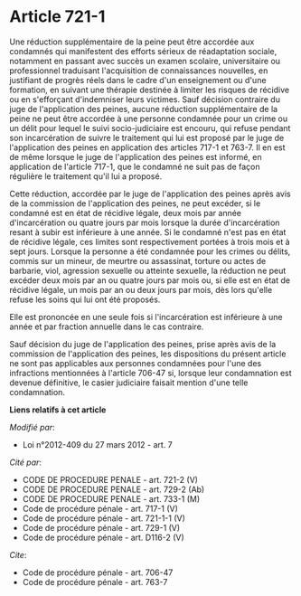# Article 721-1

Une réduction supplémentaire de la peine peut être accordée aux condamnés qui manifestent des efforts sérieux de réadaptation
sociale, notamment en passant avec succès un examen scolaire, universitaire ou professionnel traduisant l'acquisition de
connaissances nouvelles, en justifiant de progrès réels dans le cadre d'un enseignement ou d'une formation, en suivant une
thérapie destinée à limiter les risques de récidive ou en s'efforçant d'indemniser leurs victimes. Sauf décision contraire du
juge de l'application des peines, aucune réduction supplémentaire de la peine ne peut être accordée à une personne condamnée
pour un crime ou un délit pour lequel le suivi socio-judiciaire est encouru, qui refuse pendant son incarcération de suivre
le traitement qui lui est proposé par le juge de l'application des peines en application des articles 717-1 et 763-7. Il en
est de même lorsque le juge de l'application des peines est informé, en application de l'article 717-1, que le condamné ne
suit pas de façon régulière le traitement qu'il lui a proposé. 

Cette réduction, accordée par le juge de l'application des peines après avis de la commission de l'application des peines, ne
peut excéder, si le condamné est en état de récidive légale, deux mois par année d'incarcération ou quatre jours par mois
lorsque la durée d'incarcération resant à subir est inférieure à une année. Si le condamné n'est pas en état de récidive
légale, ces limites sont respectivement portées à trois mois et à sept jours. Lorsque la personne a été condamnée pour les
crimes ou délits, commis sur un mineur, de meurtre ou assassinat, torture ou actes de barbarie, viol, agression sexuelle ou
atteinte sexuelle, la réduction ne peut excéder deux mois par an ou quatre jours par mois ou, si elle est en état de récidive
légale, un mois par an ou deux jours par mois, dès lors qu'elle refuse les soins qui lui ont été proposés. 

Elle est prononcée en une seule fois si l'incarcération est inférieure à une année et par fraction annuelle dans le cas
contraire. 

Sauf décision du juge de l'application des peines, prise après avis de la commission de l'application des peines, les
dispositions du présent article ne sont pas applicables aux personnes condamnées pour l'une des infractions mentionnées à
l'article 706-47 si, lorsque leur condamnation est devenue définitive, le casier judiciaire faisait mention d'une telle
condamnation.

**Liens relatifs à cet article**

_Modifié par_:

  - Loi n°2012-409 du 27 mars 2012 - art. 7

_Cité par_:

  - CODE DE PROCEDURE PENALE - art. 721-2 (V)
  - CODE DE PROCEDURE PENALE - art. 729-2 (Ab)
  - CODE DE PROCEDURE PENALE - art. 733-1 (M)
  - Code de procédure pénale - art. 717-1 (V)
  - Code de procédure pénale - art. 721-1-1 (V)
  - Code de procédure pénale - art. 729-1 (V)
  - Code de procédure pénale - art. D116-2 (V)

_Cite_:

  - Code de procédure pénale - art. 706-47
  - Code de procédure pénale - art. 763-7
